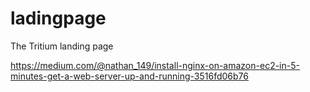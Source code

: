# ladingpage
The Tritium landing page

https://medium.com/@nathan_149/install-nginx-on-amazon-ec2-in-5-minutes-get-a-web-server-up-and-running-3516fd06b76